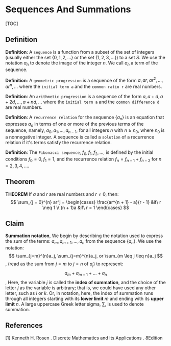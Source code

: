 # Sequences And Summations

[TOC]



## Definition

**Definition**: A `sequence` is a function from a subset of the set of integers (usually either the set $\{0, 1, 2, ...\}$ or the set $\{1, 2, 3, ...\}$) to a set $S$. We use the notation $a_n$ to denote the image of the integer $n$. We call $a_n$ a term of the sequence.

**Definition**: A `geometric progression` is a sequence of the form $a, ar, ar^2, ..., ar^n, ...$ where the `initial term a` and the `common ratio r` are real numbers.

**Definition**: An `arithmetic progression` is a sequence of the form $a, a + d, a + 2d, ..., a + nd, ...$ where the `initial term a` and the `common difference d` are real numbers.

**Definition**: A `recurrence relation` for the sequence $\{a_n\}$ is an equation that expresses $a_n$ in terms of one or more of the previous terms of the sequence, namely, $a_0, a_1, ..., a_{n - 1}$, for all integers $n$ with $n \geq n_0$, where $n_0$ is a nonnegative integer. A sequence is called a `solution` of a recurrence relation if it's terms satisfy the recurrence relation.

**Definition**: The `Fibonacci sequence`, $f_0, f_1, f_2, ...$, is defined by the initial conditions $f_0 = 0, f_1 = 1$, and the recurrence relation $f_n = f_{n - 1} + f_{n - 2}$ for $n = 2, 3, 4, ...$.



## Theorem

**THEOREM** If $a$ and $r$ are real numbers and $r \neq 0$, then:
$$
\sum_{j = 0}^{n} ar^j = 
\begin{cases}
\frac{ar^{n + 1} - a}{r - 1} &if\ r \neq 1 \\
(n + 1)a &if\ r = 1
\end{cases}
$$





## Claim

**Summation notation**, We begin by describing the notation used to express the sum of the terms: $a_m, a_{m + 1}, ..., a_n$ from the sequence $\{a_n\}$. We use the notation:
$$
\sum_{j=m}^{n}a_j, \sum_{j=m}^{n}a_j, or \sum_{m \leq j \leq n}a_j
$$
, (read as the sum from $j = m$ to $j = n$ of $a_j$) to represent:
$$
a_m + a_{m + 1} + ... + a_n
$$
, Here, the variable $j$ is called the **index of summation**, and the choice of the letter $j$ as the variable is arbitrary; that is, we could have used any other letter, such as $i$ or $k$. Or, in notation, here, the index of summation runs through all integers starting with its **lower limit** $m$ and ending with its **upper limit** $n$. A large uppercase Greek letter sigma, $\sum$, is used to denote summation.



## References

[1] Kenneth H. Rosen . Discrete Mathematics and Its Applications . 8Edition

